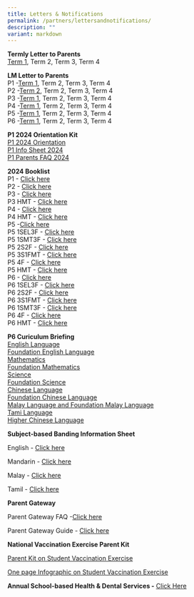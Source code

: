 ```yaml
---
title: Letters & Notifications
permalink: /partners/lettersandnotifications/
description: ""
variant: markdown
---
```

**Termly Letter to Parents**
<br>
[Term 1](/files/Term_1_Letter_to_Parents_2024.pdf), Term 2, Term 3, Term 4

**LM Letter to Parents**
<br>
P1 -[Term 1](/files/2024%20LM%20Letter/Term%201/P1_Term_1_Level_Letter_2024_Final.pdf), Term 2, Term 3, Term 4
<br>
P2 -[Term 2](/files/2024%20LM%20Letter/Term%201/P2_Term_1_Level_Letter_2024.pdf), Term 2, Term 3, Term 4
<br>
P3 -[Term 1](/files/2024%20LM%20Letter/Term%201/P3_Term_1_Level_Letter_2024.pdf), Term 2, Term 3, Term 4
<br>
P4 -[Term 1](/files/2024%20LM%20Letter/Term%201/P4_Term_1_Level_Letter_2024.pdf), Term 2, Term 3, Term 4
<br>
P5 -[Term 1](/files/2024%20LM%20Letter/Term%201/P5_Term_1_Level_Letter_2024_.pdf), Term 2, Term 3, Term 4
<br>
P6 -[Term 1](/files/2024%20LM%20Letter/Term%201/P6_Term_1_Level_Letter_2024_.pdf), Term 2, Term 3, Term 4

**P1 2024 Orientation Kit**<br>
[P1 2024 Orientation](/files/P1_2024_Orientation_smaller_compressed.pdf) <br>
[P1 Info Sheet 2024](/files/P1_Information_Sheet__1_2024_.pdf) <br>
[P1 Parents FAQ 2024](/files/Primary_1_Parents_FAQ_2024.pdf)

**2024 Booklist**  
P1 - [Click here](/files/2024%20Booklist/Ngee_Ann_Booklist_2024_Primary_1_v2.pdf)
<br>P2 - [Click here](/files/2024%20Booklist/Ngee_Ann_Booklist_2024_Primary_2.pdf)
<br>P3 - [Click here](/files/2024%20Booklist/Ngee_Ann_Booklist_2024_Primary_3.pdf)
<br>P3 HMT - [Click here](/files/2024%20Booklist/Ngee_Ann_Booklist_2024_Primary_3_HMT.pdf)
<br>P4 - [Click here](/files/2024%20Booklist/Ngee_Ann_Booklist_2024_Primary_4.pdf)
<br>P4 HMT - [Click here](/files/2024%20Booklist/Ngee_Ann_Booklist_2024_Primary_4_HMT.pdf)
<br>P5 -[Click here](/files/2024%20Booklist/Ngee_Ann_Booklist_2024_Primary_5.pdf)
<br>P5 1SEL3F - [Click here](/files/2024%20Booklist/Ngee_Ann_Booklist_2024_Primary_5_1SEL3F.pdf)
<br>P5 1SMT3F - [Click here](/files/2024%20Booklist/Ngee_Ann_Booklist_2024_Primary_5_1SMT3F.pdf)
<br>P5 2S2F - [Click here](/files/2024%20Booklist/Ngee_Ann_Booklist_2024_Primary_5_2S2F.pdf)
<br> P5 3S1FMT - [Click here](/files/2024%20Booklist/Ngee_Ann_Booklist_2024_Primary_5_3S1FMT.pdf)
<br>P5 4F - [Click here](/files/2024%20Booklist/Ngee_Ann_Booklist_2024_Primary_5_4F.pdf)
<br> P5 HMT - [Click here](/files/2024%20Booklist/Ngee_Ann_Booklist_2024_Primary_5_HMT.pdf)
<br>P6 - [Click here](/files/2024%20Booklist/Ngee_Ann_Booklist_2024_Primary_6.pdf)
<br>P6 1SEL3F - [Click here](/files/2024%20Booklist/Ngee_Ann_Booklist_2024_Primary_6_1SEL3F.pdf)
<br>P6 2S2F - [Click here](/files/2024%20Booklist/Ngee_Ann_Booklist_2024_Primary_6_2S2F.pdf)
<br> P6 3S1FMT - [Click here](/files/2024%20Booklist/Ngee_Ann_Booklist_2024_Primary_6_3S1FMT.pdf)
<br> P6 1SMT3F - [Click here](/files/2024%20Booklist/Ngee_Ann_Booklist_2024_Primary_6_1SMT3F.pdf)
<br>P6 4F - [Click here](/files/2024%20Booklist/Ngee_Ann_Booklist_2024_Primary_6_4F.pdf)
<br>P6 HMT - [Click here](/files/2024%20Booklist/Ngee_Ann_Booklist_2024_Primary_6_HMT.pdf)

**P6 Curiculum Briefing**
<br>
[English Language]()
<br>[Foundation English Language]()
<br>[Mathematics]()
<br>[Foundation Mathematics]()
<br>[Science]()
<br>[Foundation Science]()
<br>[Chinese Language]()
<br>[Foundation Chinese Language]()
<br>[Malay Language and Foundation Malay Language]()
<br>[Tami Language]()
<br>[Higher Chinese Language]()

**Subject-based Banding Information Sheet**

English -&nbsp;[Click here](/files/MOE_SBB_ENG_revised%201%20Mar%202018.pdf)

Mandarin -&nbsp;[Click here](/files/MOE_SBB_CHI_revised%201%20Mar%202018.pdf)

Malay -&nbsp;[Click here](/files/MOE_SBB_ML_revised%201%20Mar%202018.pdf)

Tamil -&nbsp;[Click here](/files/MOE_SBB_TL_revised%201%20Mar%202018.pdf)

**Parent Gateway**

Parent Gateway FAQ -[Click here](https://pg.moe.edu.sg/faq)

Parent Gateway Guide -&nbsp;[Click here](/files/Parents%20Gateway%20User%20Guide.pdf)


**National Vaccination Exercise Parent Kit**

[Parent Kit on Student Vaccination Exercise](/files/Resource%202%20Parent%20Kit%20on%20Student%20Vaccination%20Exercise.pdf)

[One page Infographic on Student Vaccination Exercise](/files/Resource%203%20One%20page%20Infographic%20on%20Student%20Vaccination%20Exercise.pdf)

**Annual School-based Health &amp; Dental Services -**&nbsp;[Click Here](/files/Letter%20to%20P1%20Parents_Final.pdf)

  



  

